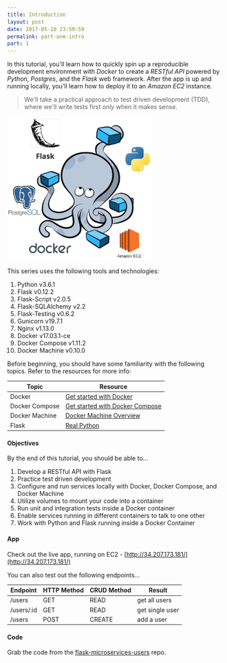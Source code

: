 ```yaml
---
title: Introduction
layout: post
date: 2017-05-10 23:59:59
permalink: part-one-intro
part: 1
---
```


In this tutorial, you'll learn how to quickly spin up a reproducible development environment with *Docker* to create a *RESTful API* powered by *Python*, *Postgres*, and the *Flask* web framework. After the app is up and running locally, you'll learn how to deploy it to an *Amazon EC2* instance.

> We'll take a practical approach to test driven development (TDD), where we'll write tests first *only* when it makes sense.

<div style="text-align:left;">
  <img src="/assets/img/flask-tdd-logo.png" style="max-width: 100%; border:0; box-shadow: none;" alt="flask tdd logo">
</div>

This series uses the following tools and technologies:

1. Python v3.6.1
1. Flask v0.12.2
1. Flask-Script v2.0.5
1. Flask-SQLAlchemy v2.2
1. Flask-Testing v0.6.2
1. Gunicorn v19.7.1
1. Nginx v1.13.0
1. Docker v17.03.1-ce
1. Docker Compose v1.11.2
1. Docker Machine v0.10.0

Before beginning, you should have some familiarity with the following topics. Refer to the resources for more info:

| Topic            | Resource |
|------------------|----------|
| Docker           | [Get started with Docker](https://docs.docker.com/engine/getstarted/) |
| Docker Compose   | [Get started with Docker Compose](https://docs.docker.com/compose/gettingstarted/) |
| Docker Machine | [Docker Machine Overview](https://docs.docker.com/machine/overview/) |
| Flask | [Real Python](https://realpython.com)

#### Objectives

By the end of this tutorial, you should be able to...

1. Develop a RESTful API with Flask
2. Practice test driven development
1. Configure and run services locally with Docker, Docker Compose, and Docker Machine
1. Utilize volumes to mount your code into a container
1. Run unit and integration tests inside a Docker container
1. Enable services running in different containers to talk to one other
1. Work with Python and Flask running inside a Docker Container

#### App

Check out the live app, running on EC2 - [http://34.207.173.181/](http://34.207.173.181/)

You can also test out the following endpoints...

| Endpoint    | HTTP Method | CRUD Method | Result          |
|-------------|-------------|-------------|-----------------|
| /users      | GET         | READ        | get all users   |
| /users/:id  | GET         | READ        | get single user |
| /users      | POST        | CREATE      | add a user      |

#### Code

Grab the code from the [flask-microservices-users](https://github.com/realpython/flask-microservices-users) repo.
